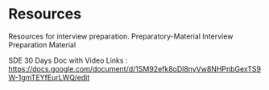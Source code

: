 # Resources
Resources for interview preparation.
Preparatory-Material
Interview Preparation Material

SDE 30 Days Doc with Video Links : https://docs.google.com/document/d/1SM92efk8oDl8nyVw8NHPnbGexTS9W-1gmTEYfEurLWQ/edit
